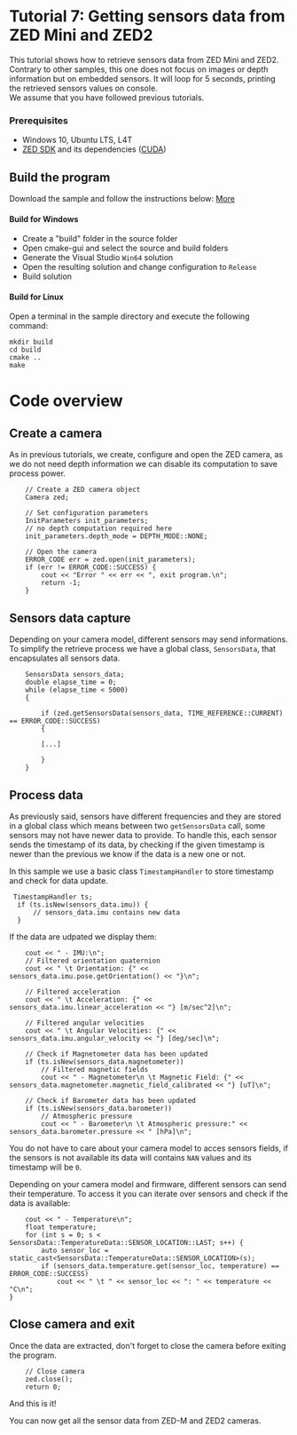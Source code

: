 # Tutorial 7: Getting sensors data from ZED Mini and ZED2

This tutorial shows how to retrieve sensors data from ZED Mini and ZED2.
Contrary to other samples, this one does not focus on images or depth information but on embedded sensors. It will loop for 5 seconds, printing the retrieved sensors values on console.<br/>
We assume that you have followed previous tutorials.

### Prerequisites

- Windows 10, Ubuntu LTS, L4T
- [ZED SDK](https://www.stereolabs.com/developers/) and its dependencies ([CUDA](https://developer.nvidia.com/cuda-downloads))

## Build the program

Download the sample and follow the instructions below: [More](https://www.stereolabs.com/docs/getting-started/application-development/)

#### Build for Windows

- Create a "build" folder in the source folder
- Open cmake-gui and select the source and build folders
- Generate the Visual Studio `Win64` solution
- Open the resulting solution and change configuration to `Release`
- Build solution

#### Build for Linux

Open a terminal in the sample directory and execute the following command:

    mkdir build
    cd build
    cmake ..
    make
	
# Code overview
## Create a camera

As in previous tutorials, we create, configure and open the ZED camera, as we do not need depth information we can disable its computation to save process power.

```
    // Create a ZED camera object
    Camera zed;

    // Set configuration parameters
    InitParameters init_parameters;
    // no depth computation required here
    init_parameters.depth_mode = DEPTH_MODE::NONE;

    // Open the camera
    ERROR_CODE err = zed.open(init_parameters);
    if (err != ERROR_CODE::SUCCESS) {
        cout << "Error " << err << ", exit program.\n";
        return -1;
    }
```

## Sensors data capture
Depending on your camera model, different sensors may send informations.
To simplify the retrieve process we have a global class, `SensorsData`, that encapsulates all sensors data.

```
    SensorsData sensors_data;
    double elapse_time = 0;
    while (elapse_time < 5000)
    {

        if (zed.getSensorsData(sensors_data, TIME_REFERENCE::CURRENT) == ERROR_CODE::SUCCESS) 
        {

        [...]

        }
    }        
```

## Process data
As previously said, sensors have different frequencies and they are stored in a global class which means between two `getSensorsData` call, some sensors may not have newer data to provide.
To handle this, each sensor sends the timestamp of its data, by checking if the given timestamp is newer than the previous we know if the data is a new one or not.

In this sample we use a basic class `TimestampHandler` to store timestamp and check for data update.

```
 TimestampHandler ts;
  if (ts.isNew(sensors_data.imu)) {
      // sensors_data.imu contains new data
  }
```
If the data are udpated we display them:
```
    cout << " - IMU:\n";
    // Filtered orientation quaternion
    cout << " \t Orientation: {" << sensors_data.imu.pose.getOrientation() << "}\n";

    // Filtered acceleration
    cout << " \t Acceleration: {" << sensors_data.imu.linear_acceleration << "} [m/sec^2]\n";

    // Filtered angular velocities
    cout << " \t Angular Velocities: {" << sensors_data.imu.angular_velocity << "} [deg/sec]\n";

    // Check if Magnetometer data has been updated 
    if (ts.isNew(sensors_data.magnetometer))
        // Filtered magnetic fields
        cout << " - Magnetometer\n \t Magnetic Field: {" << sensors_data.magnetometer.magnetic_field_calibrated << "} [uT]\n";

    // Check if Barometer data has been updated 
    if (ts.isNew(sensors_data.barometer))
        // Atmospheric pressure
        cout << " - Barometer\n \t Atmospheric pressure:" << sensors_data.barometer.pressure << " [hPa]\n";
```

You do not have to care about your camera model to acces sensors fields, if the sensors is not available its data will contains `NAN` values and its timestamp will be `0`.

Depending on your camera model and firmware, different sensors can send their temperature.
To access it you can iterate over sensors and check if the data is available:

```
    cout << " - Temperature\n";
    float temperature;
    for (int s = 0; s < SensorsData::TemperatureData::SENSOR_LOCATION::LAST; s++) {
        auto sensor_loc = static_cast<SensorsData::TemperatureData::SENSOR_LOCATION>(s);
        if (sensors_data.temperature.get(sensor_loc, temperature) == ERROR_CODE::SUCCESS)
            cout << " \t " << sensor_loc << ": " << temperature << "C\n";
}
```

## Close camera and exit

Once the data are extracted, don't forget to close the camera before exiting the program.<br/>

```
    // Close camera
    zed.close();
    return 0;
```

And this is it!<br/>

You can now get all the sensor data from ZED-M and ZED2 cameras.
